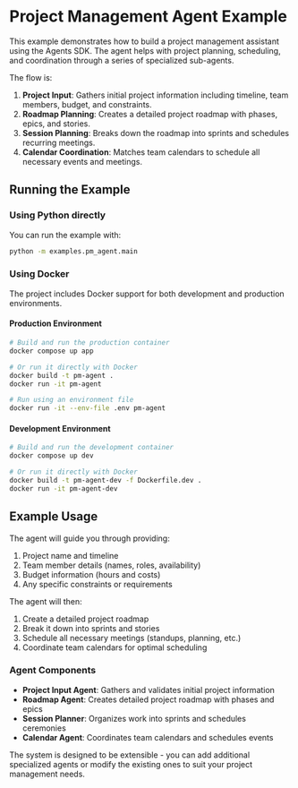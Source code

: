 # Project Management Agent Example

This example demonstrates how to build a project management assistant using the Agents SDK. The agent helps with project planning, scheduling, and coordination through a series of specialized sub-agents.

The flow is:

1. **Project Input**: Gathers initial project information including timeline, team members, budget, and constraints.
2. **Roadmap Planning**: Creates a detailed project roadmap with phases, epics, and stories.
3. **Session Planning**: Breaks down the roadmap into sprints and schedules recurring meetings.
4. **Calendar Coordination**: Matches team calendars to schedule all necessary events and meetings.

## Running the Example

### Using Python directly

You can run the example with:

```bash
python -m examples.pm_agent.main
```

### Using Docker

The project includes Docker support for both development and production environments.

#### Production Environment
```bash
# Build and run the production container
docker compose up app

# Or run it directly with Docker
docker build -t pm-agent .
docker run -it pm-agent

# Run using an environment file
docker run -it --env-file .env pm-agent
```

#### Development Environment
```bash
# Build and run the development container
docker compose up dev

# Or run it directly with Docker
docker build -t pm-agent-dev -f Dockerfile.dev .
docker run -it pm-agent-dev
```

## Example Usage

The agent will guide you through providing:

1. Project name and timeline
2. Team member details (names, roles, availability)
3. Budget information (hours and costs)
4. Any specific constraints or requirements

The agent will then:

1. Create a detailed project roadmap
2. Break it down into sprints and stories
3. Schedule all necessary meetings (standups, planning, etc.)
4. Coordinate team calendars for optimal scheduling

### Agent Components

- **Project Input Agent**: Gathers and validates initial project information
- **Roadmap Agent**: Creates detailed project roadmap with phases and epics
- **Session Planner**: Organizes work into sprints and schedules ceremonies
- **Calendar Agent**: Coordinates team calendars and schedules events

The system is designed to be extensible - you can add additional specialized agents or modify the existing ones to suit your project management needs.
